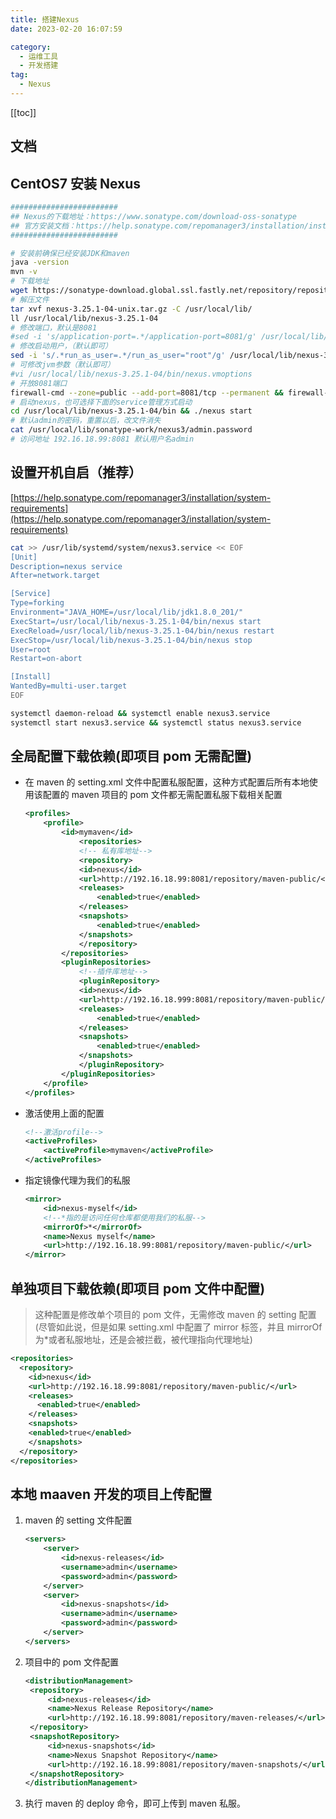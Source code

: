 ```yaml
---
title: 搭建Nexus
date: 2023-02-20 16:07:59

category: 
  - 运维工具
  - 开发搭建
tag: 
  - Nexus
---
```


<!-- more -->

[[toc]]

## 文档

## CentOS7 安装 Nexus

```bash
########################
## Nexus的下载地址：https://www.sonatype.com/download-oss-sonatype
## 官方安装文档：https://help.sonatype.com/repomanager3/installation/installation-methods
########################

# 安装前确保已经安装JDK和maven
java -version
mvn -v
# 下载地址
wget https://sonatype-download.global.ssl.fastly.net/repository/repositoryManager/3/nexus-3.25.1-04-unix.tar.gz
# 解压文件
tar xvf nexus-3.25.1-04-unix.tar.gz -C /usr/local/lib/
ll /usr/local/lib/nexus-3.25.1-04
# 修改端口，默认是8081
#sed -i 's/application-port=.*/application-port=8081/g' /usr/local/lib/nexus-3.25.1-04/etc/nexus-default.properties
# 修改启动用户，（默认即可）
sed -i 's/.*run_as_user=.*/run_as_user="root"/g' /usr/local/lib/nexus-3.25.1-04/bin/nexus.rc
# 可修改jvm参数（默认即可）
#vi /usr/local/lib/nexus-3.25.1-04/bin/nexus.vmoptions
# 开放8081端口
firewall-cmd --zone=public --add-port=8081/tcp --permanent && firewall-cmd --reload
# 启动nexus，也可选择下面的service管理方式启动
cd /usr/local/lib/nexus-3.25.1-04/bin && ./nexus start
# 默认admin的密码，重置以后，改文件消失
cat /usr/local/lib/sonatype-work/nexus3/admin.password
# 访问地址 192.16.18.99:8081 默认用户名admin
```

## 设置开机自启（推荐）

[https://help.sonatype.com/repomanager3/installation/system-requirements](https://help.sonatype.com/repomanager3/installation/system-requirements)

```bash
cat >> /usr/lib/systemd/system/nexus3.service << EOF
[Unit]
Description=nexus service
After=network.target

[Service]
Type=forking
Environment="JAVA_HOME=/usr/local/lib/jdk1.8.0_201/"
ExecStart=/usr/local/lib/nexus-3.25.1-04/bin/nexus start
ExecReload=/usr/local/lib/nexus-3.25.1-04/bin/nexus restart
ExecStop=/usr/local/lib/nexus-3.25.1-04/bin/nexus stop
User=root
Restart=on-abort

[Install]
WantedBy=multi-user.target
EOF
```

```bash
systemctl daemon-reload && systemctl enable nexus3.service
systemctl start nexus3.service && systemctl status nexus3.service
```

## 全局配置下载依赖(即项目 pom 无需配置)

- 在 maven 的 setting.xml 文件中配置私服配置，这种方式配置后所有本地使用该配置的 maven 项目的 pom 文件都无需配置私服下载相关配置
  ```xml
  <profiles>
      <profile>
          <id>mymaven</id>
              <repositories>
              <!-- 私有库地址-->
              <repository>
              <id>nexus</id>
              <url>http://192.16.18.99:8081/repository/maven-public/</url>
              <releases>
                  <enabled>true</enabled>
              </releases>
              <snapshots>
                  <enabled>true</enabled>
              </snapshots>
              </repository>
          </repositories>
          <pluginRepositories>
              <!--插件库地址-->
              <pluginRepository>
              <id>nexus</id>
              <url>http://192.16.18.999:8081/repository/maven-public/</url>
              <releases>
                  <enabled>true</enabled>
              </releases>
              <snapshots>
                  <enabled>true</enabled>
              </snapshots>
              </pluginRepository>
          </pluginRepositories>
      </profile>
  </profiles>
  ```
- 激活使用上面的配置
  ```xml
  <!--激活profile-->
  <activeProfiles>
      <activeProfile>mymaven</activeProfile>
  </activeProfiles>
  ```
- 指定镜像代理为我们的私服
  ```xml
  <mirror>
      <id>nexus-myself</id>
      <!--*指的是访问任何仓库都使用我们的私服-->
      <mirrorOf>*</mirrorOf>
      <name>Nexus myself</name>
      <url>http://192.16.18.99:8081/repository/maven-public/</url>
  </mirror>
  ```

## 单独项目下载依赖(即项目 pom 文件中配置)

> 这种配置是修改单个项目的 pom 文件，无需修改 maven 的 setting 配置(尽管如此说，但是如果 setting.xml 中配置了 mirror 标签，并且 mirrorOf 为\*或者私服地址，还是会被拦截，被代理指向代理地址)

```xml
<repositories>
  <repository>
    <id>nexus</id>
    <url>http://192.16.18.99:8081/repository/maven-public/</url>
    <releases>
      <enabled>true</enabled>
    </releases>
    <snapshots>
    <enabled>true</enabled>
    </snapshots>
  </repository>
</repositories>
```

## 本地 maaven 开发的项目上传配置

1. maven 的 setting 文件配置
   ```xml
   <servers>
       <server>
           <id>nexus-releases</id>
           <username>admin</username>
           <password>admin</password>
       </server>
       <server>
           <id>nexus-snapshots</id>
           <username>admin</username>
           <password>admin</password>
       </server>
   </servers>
   ```
2. 项目中的 pom 文件配置
   ```xml
   <distributionManagement>
   	<repository>
   		<id>nexus-releases</id>
   		<name>Nexus Release Repository</name>
   		<url>http://192.16.18.99:8081/repository/maven-releases/</url>
   	</repository>
   	<snapshotRepository>
   		<id>nexus-snapshots</id>
   		<name>Nexus Snapshot Repository</name>
   		<url>http://192.16.18.99:8081/repository/maven-snapshots/</url>
   	</snapshotRepository>
   </distributionManagement>
   ```
3. 执行 maven 的 deploy 命令，即可上传到 maven 私服。

